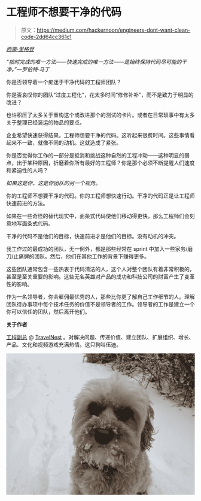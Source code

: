 # 工程师不想要干净的代码

> 原文：<https://medium.com/hackernoon/engineers-dont-want-clean-code-2dd64cc361c1>

[*西蒙·里格登*](https://www.linkedin.com/in/simon-rigden-001ba09/)

*“按时完成的唯一方法——快速完成的唯一方法——是始终保持代码尽可能的干净。”—罗伯特·马丁*

你是否领导着一个痴迷于干净代码的工程师团队？

你是否哀叹你的团队“过度工程化”，花太多时间“修修补补”，而不是致力于明显的改进？

也许积压了太多关于重构这个或改进那个的测试的卡片。或者在日常琐事中有太多关于整理已经装运的物品的要点。

企业希望快速获得结果。工程师想要干净的代码。这听起来很费时间。这些事情看起来不一致，就像不同的动机。这就造成了紧张。

你是否觉得你工作的一部分是抵消和挑战这种自然的工程冲动——这种明显的弱点，出于某种原因，折磨着你所有最好的工程师？你是那个必须不断提醒人们速度和紧迫性的人吗？

*如果这是你，这是你团队的另一个视角。*

你的工程师不想要干净的代码。你的工程师想快速行动。干净的代码正是让工程师快速前进的方法。

如果在一些奇怪的替代现实中，面条式代码使他们移动得更快，那么工程师们会刻意地写面条式代码。

干净的代码不是他们的目标，快速前进才是他们的目标。没有动机的冲突。

我工作过的最成功的团队，无一例外，都是那些经常在 sprint 中加入一些家务/磨刀/止痛牌的团队。然后，他们在其他工作的背景下赚得更多。

这些团队通常包含一些热衷于代码清洁的人，这个人对整个团队有着非常积极的，甚至是至关重要的影响。这些无名英雄对产品的成功和科技公司的财富产生了变革性的影响。

作为一名领导者，你会雇佣最优秀的人，那些比你更了解自己工作细节的人。理解团队待办事项中每个技术任务的价值不是领导者的工作。领导者的工作是建立一个你可以信任的团队，然后离开他们。

**关于作者**

[工程副总](https://www.linkedin.com/in/simon-rigden-001ba09/) @ [TravelNest](https://www.linkedin.com/company/travelnest/) 。对解决问题、传递价值、建立团队、扩展组织、增长、产品、文化和视频游戏充满热情。这只狗叫伍迪。

![](img/64ecd811d7d44be81877df84392e6532.png)